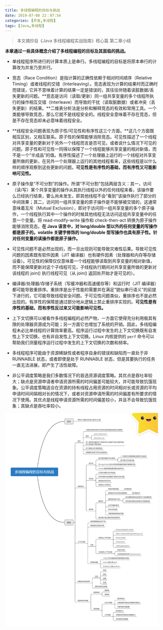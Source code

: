 ```yaml
---
title: 多线程编程的目标与挑战
date: 2019-07-08 22：07:54
categories: [开发,多线程]
tags: [Java,多线程]
---
```


> 本文摘抄自《Java 多线程编程实战指南》核心篇 第二章小结

**本章通过一些具体概念介绍了多线程编程的目标及其面临的挑战。**

- 单线程程序所进行的计算本质上是串行。多线程编程的目标是将原本串行的计算改为并发乃至并行。

- 竞态（Race Condition）是指计算的正确性依赖于相对时间顺序（Relative Timing）或者线程的交错（Interleaving）。竞态表现为计算的结果时而正确时而错误，它并不意味着计算的结果一定是错误的，其往往伴随着读脏数据/丢失更新的问题。**竞态是访问（读取/更新）同一组共享变量的多个线程所执行的操作相互交错（Interleave）而导致的干扰（读取脏数据）或者冲突（丢失更新）的结果。**二维表分析法是分析和解释竞态的有效和常用工具。一个类能够导致竞态，那么它就不是线程安全的。线程安全意味着不存在竞态，但是不存在竞态却未必意味着线程安全。

- **线程安全问题表现为原子性/可见性和有序性这三个方面。**这几个方面既相互区别，又相互联系。原子性的保障能够消除竞态。可见性描述了一个线程对共享变量的更新对于另外一个线程而言是否可见，或者说什么情况下可见的问题。原子性和可见性一同得以保障了一个线程能够共享变量的相对新值，而不是一个“半成品”的值。有序性描述了一个处理器上运行的一个线程对共享变量所做的更新，在另外一个处理器上运行的其他线程看来，这些线程是以什么样的顺序观察到这些更新的问题。**可见性是有序性的基础，而有序性又可能影响可见性。**

- 原子操作是“不可分割”的操作。所谓“不可分割”包括两层含义：其一，访问（读/写）某个共享变量的操作从其执行线程以外的任何线程来看，该操作要么已经执行结束，要么尚未发生，即其他线程不会“看到”该操作执行了部分的中间效果；其二，访问同一组共享变量的原子操作是不能够被交错的，这通常意味着互斥（Mutual Exclusion），即对于访问同一组共享变量的多个原子操作，一个线程执行其中一个操作的时候其他线程无法访问这组共享变量中的任意一个变量。将 read-modify-write 操作和 check-then-act 转换为原子操作能够消除竞态。**在 Java 语言中，对 long/double 型以外的任何变量的写操作都是原子的。volatile 关键字修饰的 long/double 型写操作也具有原子性。针对任何变量的读操作都是原子操作。**

- 可见性问题不是必然出现的，而一旦出现则可能导致灾难性后果。导致可见性问题的因素既有软件因素（JIT 编译器）也有硬件因素（处理器和内存等存储设备）。可见性的保障仅仅意味着一个线程能够读取到共享变量的相对新值，而不能保障更新对这个子线程可见，子线程执行期间对共享变量所做的更新对该线程的 join() 执行线程可见（从 join() 返回处开始才是可见的）。

- 编译器/处理器/存储子系统（写缓冲器和高速缓存等）和运行时（JIT 编译器）都可能导致重排序。重排序是出于性能的需要并在满足“貌似串行语义”的前提下进行的，它可能导致线程安全问题。于可见性问题类似，重排序也不是必然出现的。有序性的保障是通过部分地从逻辑上禁止重排序实现的。**可见性是有序性的基础，而有序性反过来又可能影响可见性。**

- 上下文切换可以被看作多线程编程的必然产物，一方面它使得充分利用极其有限的处理器资源成为可能；另一方面它也增加了系统的开销。因此，多线程编程未必比单线程的计算效率要高。程序运行过程中发生的上下文切换既有自发性上下文切换，也有非自发性上下文切换。Linux 内核提供的 `perf` 命令可以帮助我们测量程序运行过程中发生的上下文切换的次数和频率。

- 多线程程序可能由于资源稀缺性或者程序自身的错误和缺陷而一直处于非 RUNNABLE 状态，或者即使是处于 RUNNABLE 状态，但是其要执行的任务一直无法进展，即产生了活性故障。

- 非公平调度策略是我们多数情况下的首选资源调度策略。其优点是吞吐率较大；缺点是资源申请者申请资源所需的时间偏差可能较大，并可能导致饥饿现象。公平调度策略适合在资源的持有线程占用资源的时间相对长或资源的平均申请时间间隔相对长的情况下，或者对资源申请所需的时间偏差有所要求的情况下使用。其优点是线程申请资源所需的时间偏差较小，并且不会导致饥饿现象；其缺点是吞吐率较小。

![本章知识结构图](https://raw.githubusercontent.com/Folgerjun/materials/master/blog/img/Multithreading/Multithreading-Chapter-Two.png)
